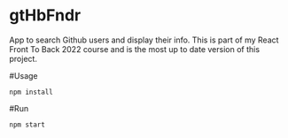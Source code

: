 # gtHbFndr

App to search Github users and display their info. This is part of my React Front To Back 2022 course and is the most up to date version of this project.

#Usage

`npm install`


#Run

`npm start`
